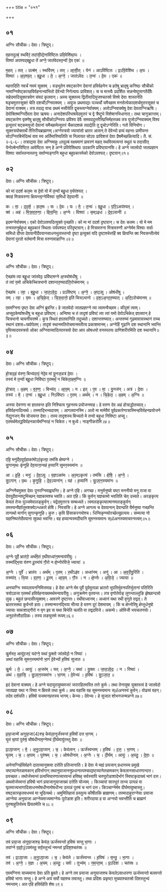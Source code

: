 +++
title = "०५१"

+++


## ०१
अग्निः सौचीकः। देवाः। त्रिष्टुप्।

म॒हत्तदुल्बं॒ स्थवि॑रं॒ तदा॑सी॒द्येनावि॑ष्टितः प्रवि॒वेशि॑था॒पः ।  
विश्वा॑ अपश्यद्बहु॒धा ते॑ अग्ने॒ जात॑वेदस्त॒न्वो॑ दे॒व एकः॑ ॥

म॒हत् । तत् । उल्ब॑म् । स्थवि॑रम् । तत् । आ॒सी॒त् । येन॑ । आऽवि॑ष्टितः । प्र॒ऽवि॒वेशि॑थ । अ॒पः ।  
विश्वाः॑ । अ॒प॒श्य॒त् । ब॒हु॒धा । ते॒ । अ॒ग्ने॒ । जात॑ऽवेदः । त॒न्वः॑ । दे॒वः । एकः॑ ॥

महत्तदिति नवर्चं नवमं सूक्तम् । वज्रभूतेन वषट्कारेण देवानां हविर्वहनेन च हतेषु भ्रातृषु कनिष्ठः सौचीको नामाग्निर्वष्ट्कारहविर्वहनाभ्यांभितो देवेभ्यो निर्गत्यापः प्राविशत्। स च मत्स्यैः प्रदर्शितः सन्नन्वेष्टुमागतैर्देवैः सहेदमादिसूक्तत्रयेण संवदं कृतवान्। अस्य सूक्तस्य द्वितीयादियुजश्चतस्रो विश्वे देवाः शास्तनेति षडृचमुत्तरसूक्तं चेति दशर्चोऽग्निवाक्यम् । अयुजः प्रथमाद्याः पञ्चर्चो यमैच्छाम मनसेत्येकादशर्चमुत्तरसूक्तं च देवानां वाक्यम्। तत्र तदद्य वाचः प्रथमं मसीयेति द्वृचस्त्वग्नेर्वाक्यम्। अतोऽग्निवाक्येषु देवा देवताग्निऋषिः। देवोक्तिष्वग्निर्देवता देवा ऋषयः। अनादेशपरिभाषयेदमुत्तरं च द्वे त्रैष्टुभे विशेषानभिधानात्। तथा चानुक्रान्तम्। वषट्कारेण वृक्णेषु भ्रातृषु सौचीकोऽग्निरपः प्रविश्य देवैः समवददुत्तरैस्प्रिभिर्महत्तन्नव तत्र युजोऽग्निवाक्यम् विश्व इत्युत्तरं षट्कमयुजो देवानां यमैच्छामेत्युत्तरं चैकादशकं तदद्येति तु द्वृचोऽग्नेरिति। गतो विनियोगः। सूक्तत्रयोक्तार्थे तैत्तिरीयब्राह्मणम्।अग्नेस्त्रयो ज्यायांसो भ्रातर आसन् ते देवेभ्यो हव्यं वहन्तः प्रामीयन्त सोऽग्निरबिभेदित्थं वाव स्य अर्तिमारिष्यतिति स निलायत सोऽपः प्राविशत्तं देवाः प्रैषमैच्छन्नित्यादि। तै. सं. २-६-६-। तत्राद्यया देवा अग्निमाहुः॥तदुल्बं वक्ष्यमाणं प्रावरणं महत् स्थविरमत्यन्तं स्थूलं च तदासीत् येनोल्बेनाविष्टित आवेष्टितः सन् हे अग्ने प्रविवेशिथापः उदकानि प्रविष्टवानसि। हे अग्ने जातवेदो जातप्रज्ञान विश्वाः सर्वास्तन्वस्तनूः सर्वाण्यङ्गानि बहुधा बहुप्रकारमेको देवोऽपश्यत्। दृष्टवान्॥१॥

## ०२
देवाः। अग्निः सौचीकः। त्रिष्टुप्।

को मा॑ ददर्श कत॒मः स दे॒वो यो मे॑ त॒न्वो॑ बहु॒धा प॒र्यप॑श्यत् ।  
क्वाह॑ मित्रावरुणा क्षियन्त्य॒ग्नेर्विश्वाः॑ स॒मिधो॑ देव॒यानीः॑ ॥

कः । मा॒ । द॒द॒र्श॒ । क॒त॒मः । सः । दे॒वः । यः । मे॒ । त॒न्वः॑ । ब॒हु॒धा । प॒रि॒ऽअप॑श्यत् ।  
क्व॑ । अह॑ । मि॒त्रा॒व॒रु॒णा॒ । क्षि॒य॒न्ति॒ । अ॒ग्नेः । विश्वाः॑ । स॒म्ऽइधः॑ । दे॒व॒ऽयानीः॑ ॥

इदमग्नेर्वाक्यम्। एको देवोऽपश्यदित्युक्ते पृच्छति। को मा मां ददर्श दृष्टवान्। स देवः कतमः। यो मे मम तन्वस्तनूर्बहुधा बहुप्रकारं स्थिताः पर्यपश्यत् परिदृष्टवान्। हे मित्रावरुना मित्रावरुणौ अग्नेर्मम विश्वाः सर्वाः समिधो दीप्ता देवयानीर्देवयानसाधनभुतास्तन्वो दृष्टा इत्युक्तं यदि दृष्टाश्चेत्तर्हि क्व क्षियन्ति क्व निवसन्तीत्येवं देवानां पुरतो वर्तमानौ मित्रा वरुणावाहाग्निः॥२॥

## ०३
अग्निः सौचीकः। देवाः। त्रिष्टुप्।

ऐच्छा॑म त्वा बहु॒धा जा॑तवेदः॒ प्रवि॑ष्टमग्ने अ॒प्स्वोष॑धीषु ।  
तं त्वा॑ य॒मो अ॑चिकेच्चित्रभानो दशान्तरु॒ष्याद॑ति॒रोच॑मानम् ॥

ऐच्छा॑म । त्वा॒ । ब॒हु॒धा । जा॒त॒ऽवे॒दः॒ । प्रऽवि॑ष्टम् । अ॒ग्ने॒ । अ॒प्ऽसु । ओष॑धीषु ।  
तम् । त्वा॒ । य॒मः । अ॒चि॒के॒त् । चि॒त्र॒भा॒नो॒ इति॑ चित्रऽभानो । द॒श॒ऽअ॒न्त॒रु॒ष्यात् । अ॒ति॒ऽरोच॑मानम् ॥

एवमग्निना पृष्टा देवा अग्निं ब्रुवन्ति। हे जातवेदो जातप्रज्ञाग्ने त्वा त्वामन्वैच्छाम। कीदृशं त्वाम्। अप्सूदकेष्वोषधीषु च बहुधा प्रविष्टम्। अन्विष्य च तं तादृशं प्रविष्टं त्वा त्वां यमो देवोऽचिकेत् ज्ञातवान् हे चित्रभानो चायनीयरश्मे। कुत्र स्थितं ज्ञातवानिति तदुच्यते। दशान्तरुष्यात्। अन्तरुष्यं गूढमावासस्थानं तच्च स्थानं दशस~ख्योपेतम्। तादृशं स्थानमतिरोचमानमतीत्य प्रकाशमानम्। अग्नेर्हि गूढानि दश स्थानानि भवन्ति पृघिव्यादयस्त्रयो ओका अग्निवाय्वादित्यास्त्रयो देवा आप ओषधयो वनस्पतयः प्राणिशरीरमिति दश स्थानानि॥३॥

## ०४
देवाः। अग्निः सौचीकः। त्रिष्टुप्।

हो॒त्राद॒हं व॑रुण॒ बिभ्य॑दायं॒ नेदे॒व मा॑ यु॒नज॒न्नत्र॑ दे॒वाः ।  
तस्य॑ मे त॒न्वो॑ बहु॒धा निवि॑ष्टा ए॒तमर्थं॒ न चि॑केता॒हम॒ग्निः ॥

हो॒त्रात् । अ॒हम् । व॒रु॒ण॒ । बिभ्य॑त् । आ॒य॒म् । न । इत् । ए॒व । मा॒ । यु॒नज॑न् । अत्र॑ । दे॒वाः ।  
तस्य॑ । मे॒ । त॒न्वः॑ । ब॒हु॒धा । निऽवि॑ष्टाः । ए॒तम् । अर्थ॑म् । न । चि॒के॒त॒ । अ॒हम् । अ॒ग्निः ॥

अनया देवगणा मा ज्ञातवन्त इति निश्चित्य गूहनस्य प्रयोजनमाह। हे वरुण देव अहं होत्राद्धोतव्यात्। हविर्वहनादित्यर्थः। तस्माद्भिभ्यदायम् । आगतवानस्मि। अतो मा मामेवैवं पूर्वप्रकारेणात्रास्मिन्हविर्वहनप्रयोजने नेद्युनजन् मैव योजयन्त देवाः। तस्य तादृशस्य बिभ्यतो मे तन्वो बहुधा निविष्टा अप्सु। एतमर्थमेतद्धविर्वहनकार्यमग्निरहं न चिकेत। न बुध्ये। नाङ्गीकरोमि॥४॥

## ०५
अग्निः सौचीकः। देवाः। त्रिष्टुप्।

एहि॒ मनु॑र्देव॒युर्य॒ज्ञका॑मोऽरं॒कृत्या॒ तम॑सि क्षेष्यग्ने ।  
सु॒गान्प॒थः कृ॑णुहि देव॒याना॒न्वह॑ ह॒व्यानि॑ सुमन॒स्यमा॑नः ॥

आ । इ॒हि॒ । मनुः॑ । दे॒व॒ऽयुः । य॒ज्ञऽका॑मः । अ॒र॒म्ऽकृत्य॑ । तम॑सि । क्षे॒षि॒ । अ॒ग्ने॒ ।  
सु॒ऽगान् । प॒थः । कृ॒णु॒हि॒ । दे॒व॒ऽयाना॑न् । वह॑ । ह॒व्यानि॑ । सु॒ऽम॒न॒स्यमा॑नः ॥

अग्निनैवमुक्ता देवाः पुनरग्निमाह्वयन्ति। हे अग्ने एहि। अगच्छ। मनुर्मनुष्यो यष्टा मननीयो मनू राजा वा देवयुर्देवान्यष्टुमिच्छन् यज्ञकामश्च भवति। अत एहि। किं कुर्वन् यज्ञकामो भवतिति चेत् उच्यते। अरङ्कृत्य केवलं तेजः पुञ्जमेवालङ्कुर्वन्। यद्वेदमुत्तरत्र सम्बध्यते। त्वमलङ्कृत्यात्मानमलङ्कुर्वन् तमस्यन्यैर्ज्ञातुमशक्येऽन्धकारे क्षेषि। निवससि। हे अग्ने आगत्य च देवयानान् देवान्प्रति यैर्मनुष्या गच्छन्ति तान्पथो मार्गान् सुगान्कृणुहि। कुरु। कृवि हिंसाकरनयोश्च। धिन्विकृण्व्योरच्छेत्युप्रत्ययः। सम्मत्या नो यज्ञनिष्पत्तेर्देवयाना सुपथा भवन्ति। वह हव्यान्यस्मदीयानि सुमनस्यमानः स्ॐअनस्यमाचरन्स्त्वम्॥५॥

## ०६
देवाः। अग्निः सौचीकः। त्रिष्टुप्।

अ॒ग्नेः पूर्वे॒ भ्रात॑रो॒ अर्थ॑मे॒तं र॒थीवाध्वा॑न॒मन्वाव॑रीवुः ।  
तस्मा॑द्भि॒या व॑रुण दू॒रमा॑यं गौ॒रो न क्षे॒प्नोर॑विजे॒ ज्यायाः॑ ॥

अ॒ग्नेः । पूर्वे॑ । भ्रात॑रः । अर्थ॑म् । ए॒तम् । र॒थीऽइ॑व । अध्वा॑नम् । अनु॑ । आ । अ॒व॒री॒वु॒रिति॑ ।  
तस्मा॑त् । भि॒या । व॒रु॒ण॒ । दू॒रम् । आ॒य॒म् । गौ॒रः । न । क्षे॒प्नोः । अ॒वि॒जे॒ । ज्यायाः॑ ॥

अनयाग्निः स्वपलायननिमित्तमाह। हे देवा अग्ने र्मम पूर्वे पूर्वमुत्पन्ना भ्रातरो भूपतिर्भुवनपतिर्भुतानां पतिरिति त्रयोऽग्रजा एतमर्थं हविर्वहनाख्यमर्थमन्वावरीवुः। अनुक्रमेण वृतवन्तः। तत्र वृणोतेर्यङ् लुगन्ताल्लुङि झेष्छान्दसो लुक्। बहुलं छन्दसीत्युक्तम्। आवरणे दृष्टान्तः। रथीवाध्वानम्। अध्वानं यथा रथी वृणुते तद्वत्। ते भ्रातरस्तथा कुर्वन्तो हताः। तस्मान्मरनद्भिया भीत्या हे वरुण दूरं देशमायम् । किं च क्षेप्नोरिषु क्षेप्तुर्धनुषो ज्यायाः सकाशाद्गौरो न मृग इव स यथा बिभेति चलति वा तद्वदविजे। अकम्पे। ओविजी भयचलनयोः। अनुदत्तेत्तौदादिकः। तस्य लङ्युत्तमे रूपम्॥६॥

## ०७
अग्निः सौचीकः। देवाः। त्रिष्टुप्।

कु॒र्मस्त॒ आयु॑र॒जरं॒ यद॑ग्ने॒ यथा॑ यु॒क्तो जा॑तवेदो॒ न रिष्याः॑ ।  
अथा॑ वहासि सुमन॒स्यमा॑नो भा॒गं दे॒वेभ्यो॑ ह॒विषः॑ सुजात ॥

कु॒र्मः । ते॒ । आयुः॑ । अ॒जर॑म् । यत् । अ॒ग्ने॒ । यथा॑ । यु॒क्तः । जा॒त॒ऽवे॒दः॒ । न । रिष्याः॑ ।  
अथ॑ । व॒हा॒सि॒ । सु॒ऽम॒न॒स्यमा॑नः । भा॒गम् । दे॒वेभ्यः॑ । ह॒विषः॑ । सु॒ऽजा॒त॒ ॥

इदं देवानां वाक्यम्। हे अग्ने यदायुरायुष्यमजरं जरारहितमस्ति तत्ते कुर्मः। तथा तेनायुषा युक्तस्त्वं हे जातवेदो जातप्रज्ञ यथा न रिष्या न म्रियसे तथा कुर्मः। अथ वहासि वह सुमनस्यमानः स्ॐअनस्यं कुर्वन्। वोढव्यं वहन्। तदेव दर्शयति। हविषो यजमानप्रत्तस्य भागम्। केभ्यः। देवेभ्यः। हे सुजात शोभनजन्मन्नग्ने॥७॥

## ०८
देवाः। अग्निः सौचीकः। त्रिष्टुप्।

प्र॒या॒जान्मे॑ अनुया॒जा{4}श्च॒ केव॑ला॒नूर्ज॑स्वन्तं ह॒विषो॑ दत्त भा॒गम् ।  
घृ॒तं चा॒पां पुरु॑षं॒ चौष॑धीनाम॒ग्नेश्च॑ दी॒र्घमायु॑रस्तु देवाः ॥

प्र॒ऽया॒जान् । मे॒ । अ॒नु॒ऽया॒जान् । च॒ । केव॑लान् । ऊर्ज॑स्वन्तम् । ह॒विषः॑ । द॒त्त॒ । भा॒गम् ।  
घृ॒तम् । च॒ । अ॒पाम् । पुरु॑षम् । च॒ । ओष॑धीनाम् । अ॒ग्नेः । च॒ । दी॒र्घम् । आयुः॑ । अ॒स्तु॒ । दे॒वाः॒ ॥

अनेनाग्निर्हविर्वहने दाताव्यानुक्त्वा दत्तेति प्रतिजानाति। हे देवाः मे मह्यं प्रयजान् प्रधानस्य प्रमुखे यष्टव्यानेतन्नामकान् हविर्भागान् तथानुयाजाननुप्रधानात्पश्चाद्यष्टव्यानेतन्नामकान् केवलानसाधारणान्दत्त। प्रयच्छत। तथोर्जस्वन्तं प्रत्यभिघारणात्सारवन्तं हविषह् सर्वस्यापि चरुपुरोडाशादेर्भागं स्विष्टकृदाख्यं भागं दत्त। अथवोर्जस्वन्तं हविषो भागं प्रयाजानुयाजाख्यं दत्तेति योज्यम् । किञ्चापां सारभूतं ताभ्य उत्पन्नं वा घृतमाज्यभागादिसाधनमोषधीनामोषधीभ्य उत्पन्नं पुरुषं च भागं दत्त। किञ्चाग्नेर्मम दीर्घमायुष्चास्तु। वषट्कारकृतवधभयं मा भूदित्यर्थः। अमुमितिहासं प्रस्तुत्य कौषीतकि ब्राह्मणम्। तस्मादाहुराग्नेयाः प्रयाजा आग्नेया अनुयाजा आग्नेयमाज्यमाग्नेयः पुरोडाश इति। शरीरदाया ह वा अग्नयो भवन्तीति च ब्राह्मणं पुरुषाहुतिर्यस्य प्रियतमेति च॥८॥

## ०९
अग्निः सौचीकः। देवाः। त्रिष्टुप्।

तव॑ प्रया॒जा अ॑नुया॒जाश्च॒ केव॑ल॒ ऊर्ज॑स्वन्तो ह॒विषः॑ सन्तु भा॒गाः ।  
तवा॑ग्ने य॒ज्ञो॒३॒॑ऽयम॑स्तु॒ सर्व॒स्तुभ्यं॑ नमन्तां प्र॒दिश॒श्चत॑स्रः ॥

तव॑ । प्र॒ऽया॒जाः । अ॒नु॒ऽया॒जाः । च॒ । केव॑ले । ऊर्ज॑स्वन्तः । ह॒विषः॑ । स॒न्तु॒ । भा॒गाः ।  
तव॑ । अ॒ग्ने॒ । य॒ज्ञः । अ॒यम् । अ॒स्तु॒ । सर्वः॑ । तुभ्य॑म् । न॒म॒न्ता॒म् । प्र॒ऽदिशः॑ । चत॑स्रः ॥

एवमग्निना याच्यमाना देवाः प्रति ब्रुवते। हे अग्ने तव प्रयाजा अनुयाजाश्च केवलेऽसाधारणा ऊर्जस्वन्तो बलवन्तो हविषो भागाः सन्तु। हे अग्ने अयं सर्वो यज्ञश्च तवास्तु। तथा प्रदिशः प्रकृष्टा मुख्याश्चतस्रो दिशस्तुभ्यं नमन्ताम्। अत एहि हविर्वहेति शेषः॥९॥